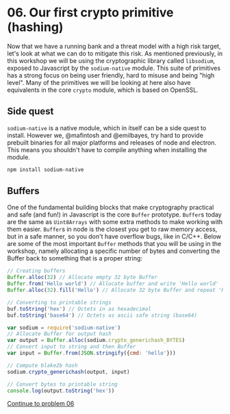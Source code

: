# 06. Our first crypto primitive (hashing)

Now that we have a running bank and a threat model with a high risk target,
let's look at what we can do to mitigate this risk. As mentioned previously,
in this workshop we will be using the cryptographic library called `libsodium`,
exposed to Javascript by the `sodium-native` module. This suite of primitives
has a strong focus on being user friendly, hard to misuse and being "high level".
Many of the primitives we will be looking at here also have equivalents in the
core `crypto` module, which is based on OpenSSL.

## Side quest

`sodium-native` is a native module, which in itself can be a side quest to
install. However we, @mafintosh and @emilbayes, try hard to provide prebuilt
binaries for all major platforms and releases of node and electron. This means
you shouldn't have to compile anything when installing the module.

```sh
npm install sodium-native
```

## Buffers

One of the fundamental building blocks that make cryptography practical and
safe (and fun!) in Javascript is the core `Buffer` prototype. `Buffer`s today
are the same as `Uint8Arrays` with some extra methods to make working with them
easier. `Buffer`s in node is the closest you get to raw memory access, but in a
safe manner, so you don't have overflow bugs, like in C/C++. Below are some of
the most important `Buffer` methods that you will be using in the workshop,
namely allocating a specific number of bytes and converting the Buffer back to
something that is a proper string:

```js
// Creating buffers
Buffer.alloc(32) // Allocate empty 32 byte Buffer
Buffer.from('Hello world') // Allocate buffer and write 'Hello world'
Buffer.alloc(32).fill('Hello') // Allocate 32 byte Buffer and repeat 'Hello'

// Converting to printable strings
buf.toString('hex') // Octets in as hexadecimal
buf.toString('base64') // Octets as ascii safe string (base64)
```

```js
var sodium = require('sodium-native')
// Allocate Buffer for output hash
var output = Buffer.alloc(sodium.crypto_generichash_BYTES)
// Convert input to string and then Buffer
var input = Buffer.from(JSON.stringify({cmd: 'hello'}))

// Compute blake2b hash
sodium.crypto_generichash(output, input)

// Convert bytes to printable string
console.log(output.toString('hex'))
```

[Continue to problem 06](06.md)
